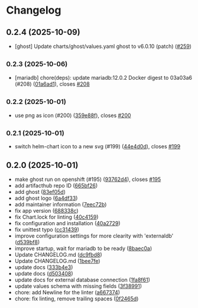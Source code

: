 # Changelog

## 0.2.4 (2025-10-09)

* [ghost] Update charts/ghost/values.yaml ghost to v6.0.10 (patch) ([#259](https://github.com/CloudPirates-io/helm-charts/pull/259))

## <small>0.2.3 (2025-10-06)</small>

* [mariadb] chore(deps): update mariadb:12.0.2 Docker digest to 03a03a6 (#208) ([01a6ad1](https://github.com/CloudPirates-io/helm-charts/commit/01a6ad1)), closes [#208](https://github.com/CloudPirates-io/helm-charts/issues/208)

## <small>0.2.2 (2025-10-01)</small>

* use png as icon (#200) ([359e88f](https://github.com/CloudPirates-io/helm-charts/commit/359e88f)), closes [#200](https://github.com/CloudPirates-io/helm-charts/issues/200)

## <small>0.2.1 (2025-10-01)</small>

* switch helm-chart icon to a new svg (#199) ([44e4d0d](https://github.com/CloudPirates-io/helm-charts/commit/44e4d0d)), closes [#199](https://github.com/CloudPirates-io/helm-charts/issues/199)

## 0.2.0 (2025-10-01)

* make ghost run on openshift (#195) ([93762d4](https://github.com/CloudPirates-io/helm-charts/commit/93762d4)), closes [#195](https://github.com/CloudPirates-io/helm-charts/issues/195)
* add artifacthub repo ID ([665bf26](https://github.com/CloudPirates-io/helm-charts/commit/665bf26))
* add ghost ([83ef05d](https://github.com/CloudPirates-io/helm-charts/commit/83ef05d))
* add ghost logo ([6a4df33](https://github.com/CloudPirates-io/helm-charts/commit/6a4df33))
* add maintainer information ([7eec72b](https://github.com/CloudPirates-io/helm-charts/commit/7eec72b))
* fix app version ([688338c](https://github.com/CloudPirates-io/helm-charts/commit/688338c))
* fix Chart.lock for linting ([40c4159](https://github.com/CloudPirates-io/helm-charts/commit/40c4159))
* fix configuration and installation ([40a2729](https://github.com/CloudPirates-io/helm-charts/commit/40a2729))
* fix unittest typo ([cc31439](https://github.com/CloudPirates-io/helm-charts/commit/cc31439))
* improve configuration settings for more clearity with 'externaldb' ([d539bf8](https://github.com/CloudPirates-io/helm-charts/commit/d539bf8))
* improve startup, wait for mariadb to be ready ([8baec0a](https://github.com/CloudPirates-io/helm-charts/commit/8baec0a))
* Update CHANGELOG.md ([dc9fbd8](https://github.com/CloudPirates-io/helm-charts/commit/dc9fbd8))
* Update CHANGELOG.md ([1bee7fe](https://github.com/CloudPirates-io/helm-charts/commit/1bee7fe))
* update docs ([333b4e3](https://github.com/CloudPirates-io/helm-charts/commit/333b4e3))
* update docs ([d503408](https://github.com/CloudPirates-io/helm-charts/commit/d503408))
* update docs for external database connection ([1fa8f61](https://github.com/CloudPirates-io/helm-charts/commit/1fa8f61))
* update values schema with missing fields ([3f38991](https://github.com/CloudPirates-io/helm-charts/commit/3f38991))
* chore: add Newline for the linter ([a667374](https://github.com/CloudPirates-io/helm-charts/commit/a667374))
* chore: fix linting, remove trailing spaces ([0f2465d](https://github.com/CloudPirates-io/helm-charts/commit/0f2465d))
